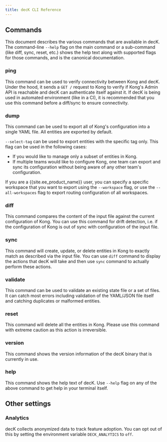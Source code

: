 ```yaml
---
title: decK CLI Reference
---
```


## Commands

This document describes the various commands that are available in decK.
The command-line `--help` flag on the main command or a sub-command (like diff,
sync, reset, etc.) shows the help text along with supported flags for those
commands, and is the canonical documentation.

### ping

This command can be used to verify connectivity between Kong and decK.
Under the hood, it sends a `GET /` request to Kong to verify if Kong's
Admin API is reachable and decK can authenticate itself against it.
If decK is being used in automated environment (like in a CI), it is
recommended that you use this command before a diff/sync to ensure
connectivity.

### dump

This command can be used to export all of Kong's configuration into a single
YAML file. All entities are exported by default.

`--select-tag` can be used to export entities with the specific tag only.
This flag can be used in the following cases:

- If you would like to manage only a subset of entities in Kong.
- If multiple teams would like to configure Kong, one team can export
  and sync its configuration without being aware of any other team's
  configuration.

If you are a {{site.ee_product_name}} user, you can specify a specific workspace that
you want to export using the `--workspace` flag, or use the `--all-workspaces` flag
to export routing configuration of all workspaces.

### diff

This command compares the content of the input file against the current
configuration of Kong.
You can use this command for drift detection, i.e. if the configuration
of Kong is out of sync with configuration of the input file.

### sync

This command will create, update, or delete entities in Kong to exactly match
as described via the input file. You can use `diff` command to display
the actions that decK will take and then use `sync` command to actually
perform these actions.

### validate

This command can be used to validate an existing state file or a set of files.
It can catch most errors including validation of the YAML/JSON file itself and
catching duplicates or malformed entities.

### reset

This command will delete all the entities in Kong. Please use this
command with extreme caution as this action is irreversible.

### version

This command shows the version information of the decK binary that is currently
in use.

### help

This command shows the help text of decK. Use `--help` flag on any of the
above command to get help in your terminal itself.

## Other settings

### Analytics

decK collects anonymized data to track feature adoption.
You can opt out of this by setting the environment variable
`DECK_ANALYTICS` to `off`.
